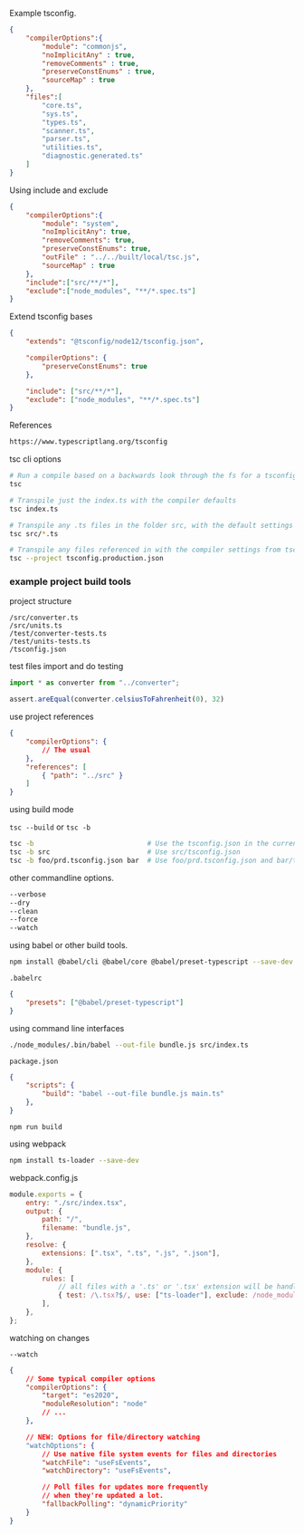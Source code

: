 
Example tsconfig.  

```json
{
	"compilerOptions":{
		"module": "commonjs",
		"noImplicitAny" : true,
		"removeComments" : true,
		"preserveConstEnums" : true,
		"sourceMap" : true
	},
	"files":[
		"core.ts",
		"sys.ts",
		"types.ts",
		"scanner.ts",
		"parser.ts",
		"utilities.ts",
		"diagnostic.generated.ts"
	]
}
```

Using include and exclude  

```json
{
	"compilerOptions":{
		"module": "system",
		"noImplicitAny": true,
		"removeComments": true,
		"preserveConstEnums": true,
		"outFile" : "../../built/local/tsc.js",
		"sourceMap" : true
	},
	"include":["src/**/*"],
	"exclude":["node_modules", "**/*.spec.ts"]
}
```

Extend tsconfig bases  

```json
{
	"extends": "@tsconfig/node12/tsconfig.json",

	"compilerOptions": {
		"preserveConstEnums": true
	},

	"include": ["src/**/*"],
	"exclude": ["node_modules", "**/*.spec.ts"]
}
```

References  
```txt
https://www.typescriptlang.org/tsconfig
```

tsc cli options  

```sh
# Run a compile based on a backwards look through the fs for a tsconfig.json
tsc

# Transpile just the index.ts with the compiler defaults
tsc index.ts

# Transpile any .ts files in the folder src, with the default settings
tsc src/*.ts

# Transpile any files referenced in with the compiler settings from tsconfig.production.json
tsc --project tsconfig.production.json
```
### example project build tools  

project structure  
```
/src/converter.ts
/src/units.ts
/test/converter-tests.ts
/test/units-tests.ts
/tsconfig.json
```

test files import and do testing  

```ts
import * as converter from "../converter";

assert.areEqual(converter.celsiusToFahrenheit(0), 32)
```

use project references   
```json
{
    "compilerOptions": {
        // The usual
    },
    "references": [
        { "path": "../src" }
    ]
}
```

using build mode  

`tsc --build` or `tsc -b`

```sh
tsc -b                            # Use the tsconfig.json in the current directory
tsc -b src                        # Use src/tsconfig.json
tsc -b foo/prd.tsconfig.json bar  # Use foo/prd.tsconfig.json and bar/tsconfig.json
```

other commandline options.  

```txt
--verbose
--dry
--clean
--force
--watch
```

using babel or other build tools.

```sh
npm install @babel/cli @babel/core @babel/preset-typescript --save-dev
```

`.babelrc`

```json
{
	"presets": ["@babel/preset-typescript"]
}
```

using command line interfaces  

```sh
./node_modules/.bin/babel --out-file bundle.js src/index.ts
```

`package.json`

```json
{
	"scripts": {
		"build": "babel --out-file bundle.js main.ts"
	},
}
```

`npm run build`  


using webpack   

```sh
npm install ts-loader --save-dev
```
webpack.config.js  

```js
module.exports = {
	entry: "./src/index.tsx",
	output: {
		path: "/",
		filename: "bundle.js",
	},
	resolve: {
		extensions: [".tsx", ".ts", ".js", ".json"],
	},
	module: {
		rules: [
			// all files with a '.ts' or '.tsx' extension will be handled by 'ts-loader'
			{ test: /\.tsx?$/, use: ["ts-loader"], exclude: /node_modules/ },
		],
	},
};
```


watching on changes  

`--watch`  

```json 
{
	// Some typical compiler options
	"compilerOptions": {
		"target": "es2020",
		"moduleResolution": "node"
		// ...
	},

	// NEW: Options for file/directory watching
	"watchOptions": {
		// Use native file system events for files and directories
		"watchFile": "useFsEvents",
		"watchDirectory": "useFsEvents",

		// Poll files for updates more frequently
		// when they're updated a lot.
		"fallbackPolling": "dynamicPriority"
	}
}
```
